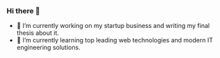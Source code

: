 ### Hi there 👋
- 🔭 I’m currently working on my startup business and writing my final thesis about it.
- 🌱 I’m currently learning top leading web technologies and modern IT engineering solutions.
<!--
**tivadark/tivadark** is a ✨ _special_ ✨ repository because its `README.md` (this file) appears on your GitHub profile.

Here are some ideas to get you started:


- 👯 I’m looking to collaborate on ...
- 🤔 I’m looking for help with ...
- 💬 Ask me about ...
- 📫 How to reach me: ...
- 😄 Pronouns: ...
- ⚡ Fun fact: ...
-->
